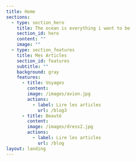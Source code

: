 ```yaml
---
title: Home
sections:
  - type: section_hero
    title: The ocean is everything i want to be
    section_id: hero
    content: ""
    image: ""
  - type: section_features
    title: Mes Articles
    section_id: features
    subtitle: ""
    background: gray
    features:
      - title: Voyages
        content:
        image: /images/avion.jpg
        actions:
          - label: Lire les articles
            url: /blog3
      - title: Beauté
        content:
        image: /images/dress2.jpg
        actions:
          - label: Lire les articles
            url: /blog
layout: landing
---
```

